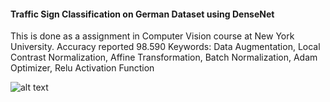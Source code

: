 #### Traffic Sign Classification on German Dataset using DenseNet
This is done as a assignment in Computer Vision course at New York University.
Accuracy reported 98.590
Keywords: Data Augmentation, Local Contrast Normalization, Affine Transformation, Batch Normalization, Adam Optimizer, Relu Activation Function

![alt text](https://raw.githubusercontent.com/username/projectname/branch/path/to/img.png)

